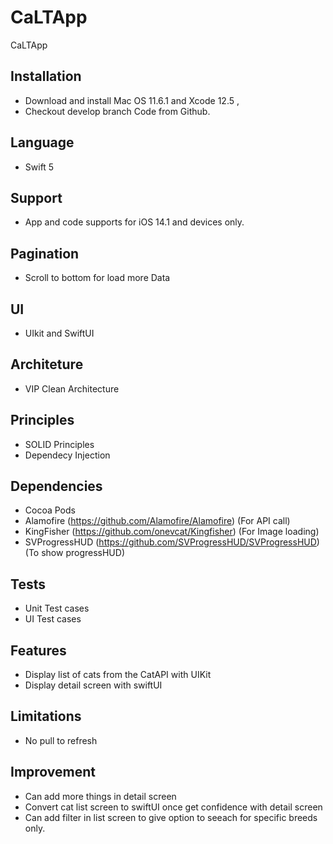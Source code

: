 # CaLTApp
 CaLTApp

## Installation

- Download and install Mac OS 11.6.1 and Xcode 12.5  , 
- Checkout develop branch Code from Github.

## Language
- Swift 5

## Support
- App and code supports for iOS 14.1 and devices only.

## Pagination
- Scroll to bottom for load more Data

## UI
- UIkit and SwiftUI

## Architeture
- VIP Clean Architecture

## Principles
- SOLID Principles
- Dependecy Injection

## Dependencies
- Cocoa Pods
- Alamofire (https://github.com/Alamofire/Alamofire) (For API call)
- KingFisher (https://github.com/onevcat/Kingfisher) (For Image loading)
- SVProgressHUD (https://github.com/SVProgressHUD/SVProgressHUD) (To show progressHUD)

## Tests
- Unit Test cases
- UI Test cases

## Features
- Display list of cats from the CatAPI with UIKit
- Display detail screen with swiftUI 

## Limitations 
- No pull to refresh

## Improvement
- Can add more things in detail screen
- Convert cat list screen to swiftUI once get confidence with detail screen
- Can add filter in list screen to give option to seeach for specific breeds only.
